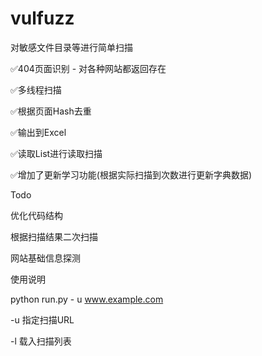 # vulfuzz
对敏感文件目录等进行简单扫描

✅404页面识别 - 对各种网站都返回存在

✅多线程扫描

✅根据页面Hash去重

✅输出到Excel

✅读取List进行读取扫描

✅增加了更新学习功能(根据实际扫描到次数进行更新字典数据)

Todo

优化代码结构

根据扫描结果二次扫描

网站基础信息探测


使用说明

python run.py - u www.example.com

-u  指定扫描URL

-l 载入扫描列表

